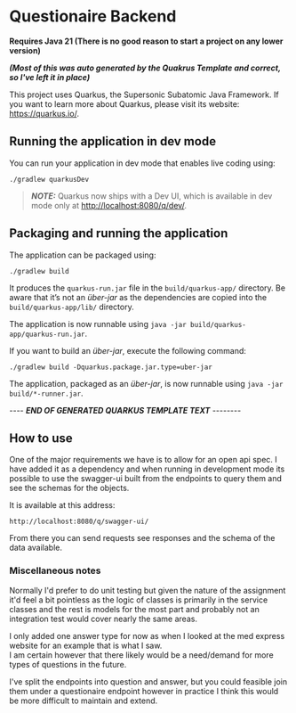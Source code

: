# Questionaire Backend 

**Requires Java 21 (There is no good reason to start a project on any lower version)**

***(Most of this was auto generated by the Quakrus Template and correct, so I've left it in place)***

This project uses Quarkus, the Supersonic Subatomic Java Framework.
If you want to learn more about Quarkus, please visit its website: <https://quarkus.io/>.

## Running the application in dev mode

You can run your application in dev mode that enables live coding using:

```shell script
./gradlew quarkusDev
```

> **_NOTE:_**  Quarkus now ships with a Dev UI, which is available in dev mode only at <http://localhost:8080/q/dev/>.

## Packaging and running the application 

The application can be packaged using:

```shell script
./gradlew build
```

It produces the `quarkus-run.jar` file in the `build/quarkus-app/` directory.
Be aware that it’s not an _über-jar_ as the dependencies are copied into the `build/quarkus-app/lib/` directory.

The application is now runnable using `java -jar build/quarkus-app/quarkus-run.jar`.

If you want to build an _über-jar_, execute the following command:

```shell script
./gradlew build -Dquarkus.package.jar.type=uber-jar
```

The application, packaged as an _über-jar_, is now runnable using `java -jar build/*-runner.jar`.

---- ***END OF GENERATED QUARKUS TEMPLATE TEXT*** --------


## How to use

One of the major requirements we have is to allow for an open api spec. I have added it as a dependency
and when running in development mode its possible to use the swagger-ui built from the endpoints to query them and
see the schemas for the objects.

It is available at this address:

```
http://localhost:8080/q/swagger-ui/
```

From there you can send requests see responses and the schema of the data available. 

### Miscellaneous notes

Normally I'd prefer to do unit testing but given the nature of the assignment it'd feel a bit pointless as the logic of
classes is primarily in the service classes and the rest is models for the most part and probably not an integration 
test would cover nearly the same areas.

I only added one answer type for now as when I looked at the med express website for an example that is what I saw.  
I am certain however that there likely would be a need/demand for more types of questions in the future. 

I've split the endpoints into question and answer, but you could feasible join them under a questionaire endpoint however
in practice I think this would be more difficult to maintain and extend. 

